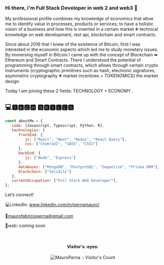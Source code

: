 ### Hi there, i'm Full Stack Developer in web 2 and web3 👋

My professional profile combines my knowledge of economics that allow me to identify value in processes, products or services; to have a holistic vision of a business and how this is inserted in a certain market ➕ technical knowledge on web development, rest api, blockchain and smart contracts.

Since about 2016 that I knew of the existence of Bitcoin, first I was interested in the economic aspects which led me to study monetary issues. By immersing myself in Bitcoin I came up with the concept of Blockchain ➡ Ethereum and Smart Contracts. There I understood the potential of programming through smart contracts, which allows through certain crypto instruments (cryptographic primitives such as hash, electronic signatures, asymmetric cryptography ➕ market incentives = TOKENOMICS) the market design.

Today I am joining these 2 fields: TECHNOLOGY + ECONOMY .

## 💻🆃🅴🅲🅷 🆂🅺🅸🅻🅻🆂
```javascript
const aboutMe = {
   code: [Javascript, Typescript, Python, R],
   technologies: {
      frontEnd: {
         js: ["React", "Next", "Redux", "React Query"],
         css: ["ChakraUI", "SASS", "CSS3"]
      },
      backEnd: {
         js: ["Node", "Express"]
      },
      databases: ["MongoDB", "PostgreSQL", "Sequelize", "Prisma ORM"],
      blockchain: ["Solidity"]
   },
   currentOccupation: ["Full Stack Web Developer"],
};
```

Let’s connect!

💻LinkedIn: www.linkedin.com/in/pernamauro/

📧maurofabricioperna@gmail.com

💼web: coming soon

</br>
<h4 align="center">Visitor's :eyes:</h4>
<p align="center"><img src="https://profile-counter.glitch.me/{MauroPerna}/count.svg" alt="MauroPerna :: Visitor's Count" /></p>
